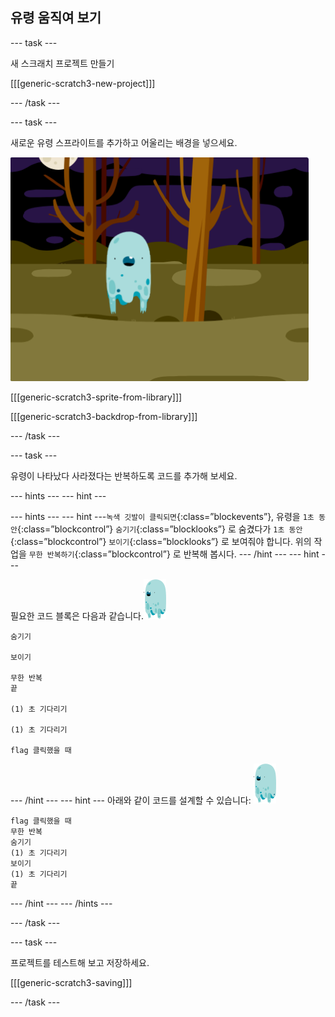 ## 유령 움직여 보기

--- task ---

새 스크래치 프로젝트 만들기

[[[generic-scratch3-new-project]]]

--- /task ---

--- task ---

새로운 유령 스프라이트를 추가하고 어울리는 배경을 넣으세요.

![스크린샷](images/ghost-ghost.png)

[[[generic-scratch3-sprite-from-library]]]

[[[generic-scratch3-backdrop-from-library]]]

--- /task ---

--- task ---

유령이 나타났다 사라졌다는 반복하도록 코드를 추가해 보세요.

--- hints ---
 --- hint ---

--- hints ---
--- hint ---`녹색 깃발이 클릭되면`{:class=”blockevents”}, 유령을 `1초 동안`{:class=”blockcontrol”} `숨기기`{:class=”blocklooks”} 로 숨겼다가 `1초 동안`{:class=”blockcontrol”} `보이기`{:class=”blocklooks”} 로 보여줘야 합니다. 위의 작업을 `무한 반복하기`{:class=”blockcontrol”} 로 반복해 봅시다.
--- /hint ---
 --- hint ---

필요한 코드 블록은 다음과 같습니다.![유령 스프라이트](images/ghost-sprite.png)

```blocks3
숨기기

보이기

무한 반복
끝

(1) 초 기다리기

(1) 초 기다리기

flag 클릭했을 때
```

--- /hint --- --- hint --- 아래와 같이 코드를 설계할 수 있습니다: ![유령 스프라이트](images/ghost-sprite.png)

```blocks3
flag 클릭했을 때
무한 반복
숨기기
(1) 초 기다리기
보이기
(1) 초 기다리기
끝
```

--- /hint --- --- /hints ---

--- /task ---

--- task ---

프로젝트를 테스트해 보고 저장하세요.

[[[generic-scratch3-saving]]]

--- /task ---